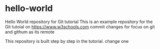 # hello-world
Hello World repository for Git tutorial
This is an example repository for the Git tutoial on https://www.w3schools.com
commit changes for focus on git and githum as its remote

This repository is built step by step in the tutorial.
change one
